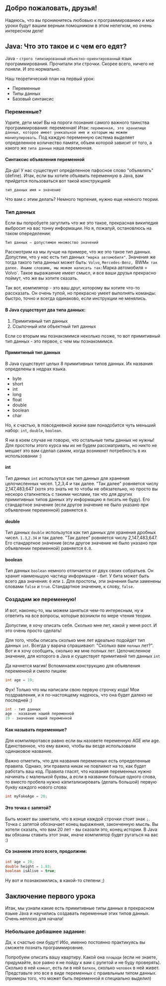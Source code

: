 ## Добро пожаловать, друзья!
Надеюсь, что вы проникнитесь любовью к программированию и мои уроки будут вашим верным помошником в этом нелегком, но очень интересном деле!

## Java: Что это такое и с чем его едят?
Java - ``cтрого типизированный`` ``объектно-ориентированный`` язык программирования.
Прочитали эти строчки. Скорее всего, ничего не поняли. И это нормально.

Наш теоретический план на первый урок:
* Переменные
* Типы данных
* Базовый синтаксис

### Переменные?

Узрите, дети мои! Вы на пороги познания самого важного таинства программирования:
переменная! Итак: `переменная, это хранилище данных, которое имеет уникальное имя и которым мы можем манипулировать`. Под каждую переменную система выделяет
определенное количество памяти, объем которой зависит от того,
а какого же `типа данных` наша переменная.

#### Синтаксис объявления переменной

Да-да! У нас существует определенное пафосное слово "объявлять" (define). Итак,
если вы хотите объявить переменную в Java, вам прийдется пользоваться вот такой
конструкцией:

``тип_данных имя = значение``

Что вам с этим делать? Немного терпения, нужно еще немного теории.

### Тип данных
Если вы попробуете загуглить что же это такое, прекрасная википедия выбросит
на вас тонну информации. Но я, пожалуй, остановлюсь на таком опеределении:

`Тип данных — допустимое множество значений`

Рассмотрим ка мы лучше на примере, что же это такое тип данных.
Допустим, что у нас есть тип данных `"марка автомобиля"`. Значения же тогда такого
типа данных может быть: `Volvo`, `Mercedes-Benz, `BWM`
и так далее. Иными словами, мы можем написать так:
`Марка автомобиля = Volvo`. Такое выражаение имеет смысл, и все ваши друзья
прекрасно поймут, что же вы хотите сказать.

Так вот, компилятор - это ваш друг, которому вы хотите что-то рассказать. Он очень
тупой, но прекрасно умеет выполнять команды: быстро, точно и всегда одинаково,
если инструкции не менялись.

#### В Java существует два типа данных:
1. Примитивный тип данных
2. Ссылочный или объектный тип данных

Если со вторым мы познакомимся неколько позже, то вот примитивный тип данных -
это первое, с чем мы познакомимся.

#### Примитиный тип данных

В Java существует целых 8 примитивных типов данных. Их названия определены в недрах языка.
* byte
* short
* int
* long
* float
* double
* boolean
* char

Но, к счастью, в повседневной жизни вам понадобится чуть меньший набор: ``int``, `double`, `boolean`.

Я ни в коем случае не говорю, что остальные типы данных не нужны! Для простоты этого курса мы их не будем рассматривать, но никто не мешает это вам сделал самим, когда возникнет потребность в их использовании :)

#### int
Тип данных ``int`` использутся как тип данных для хранения целочисленных чисел. 1,2,3,4 и так далее. "Так далее" ровняется числу 2,147,483,647 (хотя это знать не то чтобы не обязательно, но просто вы нескоро сталкнетесь с такими числами, так что для других примитивных типов данных эту информацию я писать не буду). Его стандартное значение (если другое значение не было указано при объявлении переменной) равняется `0`.

#### double
Тип данных ``double`` использутся как тип данных для хранения дробных чисел. `1.3`,`2.34` и так далее. "Так далее" ровняется числу 2,147,483,647. Его стандартное значение (если другое значение не было указано при объявлении переменной) равняется `0.0`.

#### boolean
Тип данных ``boolean`` немного отличается от двух своих собратьев. Он хранит наименьшую частицу информации - бит. У бита может быть всего два значения: `0` или `1`. Для простоты, эти значения были заменены словами `false` и `true`. Стандартное значение, к слову, ``false``.

### Создадим же переменную!

И вот, наконец-то, мы можем заняться чем-то интересным, ну и ответить на все
вопросы, которые возникли по мере чтения теории.

Допустим, я хочу описать себя. Сколько мне лет, какой у меня рост. И это очень
просто сделать!

Для того, чтобы описать сколько мне лет идеально подойдет тип данных `int`.
Всегда у варача спрашивают: "Сколько вам `полных` лет?". Вот и я хочу сообщить,
сколько же мне полных лет. Целочисленное значение, для которого в Java и существует
примитивнй тип данных `int`

Да начнется магия! Вспоминаем конструкцию для объявления переменной и смело пишем:

```java
int age = 19;
```
Фух! Только что мы написали свою первую строчку кода! Мои поздравления, и я
по-настоящему надеюсь, что она будет далеко не последней ;)

```java
int - тип данных
age - название нашей переменной
19 - значение нашей переменной
```

#### Как называть переменные?
Для компиляротавсе равно если вы назовете переменную AGE или age.
Единственное, что ему важно, чтобы вы везде использовали одинаковое название.

Важно отметить, что для названия переменных есть определенные правила. Однако,
эти правила никак не повлияют на то, как будет работать ваш код. Правила гласят,
что названия переменных нужно начинать с маленькой буквы, а если в названии
больше одного слова, то вместо пробела нужно капитализировать (делать большой)
первую букву каждого нового слова:
```java
int myFakeAge = 20;
```
#### Это точка с запятой?

Быть может вы заметили, что в конце каждой строчки стоит знак ``;``. Точка с запятой обозначает конец выражения, законченную мысль. Вы хотели сказать, что вам 20 лет - вы сказали это, конец истории. В Java вы обязаны ставить этот знак, иначе компилятор будет ругаться на вас :)

#### Со знанием этого всего, продолжим:

```java
int age = 19;
double height = 1.83;
boolean isAlive = true;
```

Ну вот и познакомились, в какой-то степени ;)

## Заключение первого урока
Итак, мы узнали какие есть примитивные типы данных в прекрасном языке Java и научились создавать переменные этих типов данных. Очень неплохо для начала!

### Небольшое добашнее задание:
Да, к счастью они будут! Ибо, именно постоянно практикуясь вы сможете познать программировние.


Попробуем описать вашу квартиру. Какой она ``площади``
(если не знаете, придумайте, все равно
я не пойду к вам с рулетой и не буду проверять).
Сколько в ней ``комнат``, есть ли в ней ``балкон``, сколько ``человек`` в ней живет. Представьте это все в виде переменных с праивльным типом данных. (примеры того, что может быть переменной я специально выделил)
